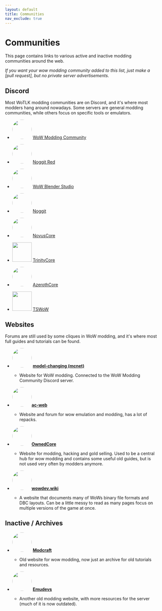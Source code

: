 ```yaml
---
layout: default
title: Communities
nav_exclude: true
---
```


# Communities

This page contains links to various active and inactive modding communities around the web.

_If you want your wow modding community added to this list, just make a [pull request], but no private server advertisements._

## Discord

Most WoTLK modding communities are on Discord, and it's where most modders hang around nowadays. Some servers are general modding communities, while others focus on specific tools or emulators.

- <img width="64px" style="border-radius: 50%;" src="https://cdn.discordapp.com/icons/407664041016688662/48f47fc35e722173f88daf77de27dc15.webp?size=100"> [WoW Modding Community](https://discord.gg/Dnrztg7dCZ)

- <img width="64px" style="border-radius: 50%;" src="https://cdn.discordapp.com/icons/947571309175504926/0d72ac2cb480e7a8ee8b691f94d4f919.png?size=240"> [Noggit Red](https://discord.gg/Tk2TpN8CaF)

- <img width="64px" style="border-radius: 50%;" src="https://cdn.discordapp.com/icons/402049199740289025/7876cf6f70758aad4253e94d57a5602e.png?size=240"> [WoW Blender Studio](https://discord.gg/SBEDRXrSnd)

- <img width="64px" style="border-radius: 50%;" src="https://cdn.discordapp.com/icons/669160654455832597/a73c2ca8820b2d2df762884773e2a3ce.png?size=240"> [Noggit](https://discord.gg/UbdFHyM)

- <img width="64px" style="border-radius: 50%;" src="https://cdn.discordapp.com/icons/554123112384299010/dfd6deb36d754a6b1d1af1f366ecd702.png?size=240"> [NovusCore](https://discord.gg/AANhzQBbA8)

- <img width="64px" src="https://cdn.discordapp.com/icons/376073286427344897/d5538e2eea07f10103b6546eaeba76a7.png?size=240"> [TrinityCore](https://discord.gg/thHQyptB)

- <img width="64px" style="border-radius: 50%;" src="https://cdn.discordapp.com/icons/217589275766685707/997a566468859317e9e22e9e782fb587.png?size=240"> [AzerothCore](https://discord.gg/XUx7X3tU)

- <img width="64px" src="https://cdn.discordapp.com/icons/793065928870854667/455d9131fd64cc40a99937898a91d5a8.png?size=240"> [TSWoW](https://discord.gg/M89n6TZh9x)

## Websites

Forums are still used by some cliques in WoW modding, and it's where most full guides and tutorials can be found.

- <img width="64px" style="border-radius: 50%;" src="https://i.imgur.com/2oVQK7V.png"> [**model-changing (mcnet)**](https://model-changing.net/)
    - Website for WoW modding. Connected to the WoW Modding Community Discord server.

- <img width="64px" style="border-radius: 50%;" src="https://i.imgur.com/QWU8a32.png">[**ac-web**](https://ac-web.org/)
    - Website and forum for wow emulation and modding, has a lot of repacks.

- <img width="64px" style="border-radius: 50%;" src="https://www.ownedcore.com/forums/images/styles/OwnedCoreFX/addimg/logofoot.svg">[**OwnedCore**](https://www.ownedcore.com/)
    - Website for modding, hacking and gold selling. Used to be a central hub for wow modding and contains some useful old guides, but is not used very often by modders anymore.

- <img width="64px" style="border-radius: 50%;" src="https://wowdev.wiki/wowdevlogo.png?size=240">[**wowdev.wiki**](https://wowdev.wiki/Main_Page)
    - A website that documents many of WoWs binary file formats and DBC layouts. Can be a little messy to read as many pages focus on multiple versions of the game at once.

## Inactive / Archives

- <img width="64px" style="border-radius: 50%;" src="https://i.imgur.com/iOZtt3t.png"> [**Modcraft**](http://modcraft-backup.de/)
    - Old website for wow modding, now just an archive for old tutorials and resources.

- <img width="64px" style="border-radius: 50%;" src="https://i.imgur.com/M6zwVTK.png"> [**Emudevs**](http://emudevs.modcraft-backup.de/index.php)
    - Another old modding website, with more resources for the server (much of it is now outdated).